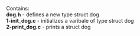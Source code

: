 Contains:<br />**dog.h** - defines a new type struct dog<br />
**1-init_dog.c** - initializes a varibale of type struct dog
<br />**2-print_dog.c** - prints a struct dog
